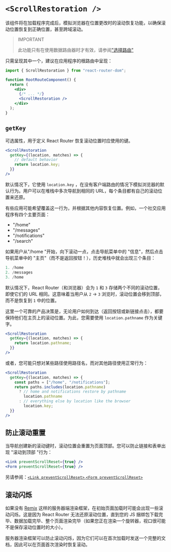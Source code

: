 # `<ScrollRestoration />`

该组件将在加载程序完成后，模拟浏览器在位置更改时的滚动恢复功能，以确保滚动位置恢复到正确位置，甚至跨域滚动。

> IMPORTANT
>
> 此功能只有在使用数据路由器时才有效，请参阅["选择路由"](https://reactrouter.com/en/main/routers/picking-a-router)

只需呈现其中一个，建议在应用程序的根路由中呈现：

```jsx
import { ScrollRestoration } from "react-router-dom";

function RootRouteComponent() {
  return (
    <div>
      {/* ... */}
      <ScrollRestoration />
    </div>
  );
}
```

## `getKey`

可选属性，用于定义 React Router 恢复滚动位置时应使用的键。

```jsx
<ScrollRestoration
  getKey={(location, matches) => {
    // default behavior
    return location.key;
  }}
/>
```

默认情况下，它使用 `location.key` ，在没有客户端路由的情况下模拟浏览器的默认行为。用户可以在堆栈中多次导航到相同的 URL，每个条目都有自己的滚动位置来还原。

有些应用可能希望覆盖这一行为，并根据其他内容恢复位置。例如，一个社交应用程序有四个主要页面：

- "/home"
- "/messages"
- "/notifications"
- "/search"

如果用户从"/home "开始，向下滚动一点，点击导航菜单中的 "信息"，然后点击导航菜单中的 "主页"（而不是返回按钮！），历史堆栈中就会出现三个条目：

```js
1. /home
2. /messages
3. /home
```

默认情况下，React Router（和浏览器）会为 `1` 和 `3` 存储两个不同的滚动位置，即使它们的 URL 相同。这意味着当用户从 `2` → `3` 浏览时，滚动位置会移到顶部，而不是恢复到 `1` 中的位置。

这里一个可靠的产品决策是，无论用户如何到达（返回按钮或新链接点击），都要保持他们在主页上的滚动位置。为此，您需要使用 `location.pathname` 作为关键字。

```jsx
<ScrollRestoration
  getKey={(location, matches) => {
    return location.pathname;
  }}
/>
```

或者，您可能只想对某些路径使用路径名，而对其他路径使用正常行为：

```jsx
<ScrollRestoration
  getKey={(location, matches) => {
    const paths = ["/home", "/notifications"];
    return paths.includes(location.pathname)
      ? // home and notifications restore by pathname
        location.pathname
      : // everything else by location like the browser
        location.key;
  }}
/>
```

## 防止滚动重置

当导航创建新的滚动键时，滚动位置会重置为页面顶部。您可以防止链接和表单出现 "滚动到顶部 "行为：

```jsx
<Link preventScrollReset={true} />
<Form preventScrollReset={true} />
```

另请参阅：[`<Link preventScrollReset>`](https://reactrouter.com/en/main/components/link#preventscrollreset),[`<Form preventScrollReset>`](https://reactrouter.com/en/main/components/form#preventscrollreset)

## 滚动闪烁

如果没有 [Remix](https://remix.run/) 这样的服务器端渲染框架，在初始页面加载时可能会出现一些滚动闪烁。这是因为 React Router 无法还原滚动位置，直到您的 JS 捆绑包下载完毕、数据加载完毕、整个页面渲染完毕（如果您正在渲染一个旋转器，视口很可能不是保存滚动位置时的大小）。

服务器渲染框架可以防止滚动闪烁，因为它们可以在首次加载时发送一个完整的文档，因此可以在页面首次渲染时恢复滚动。